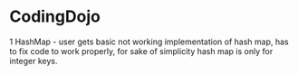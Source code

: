 # CodingDojo
1 HashMap - user gets basic not working implementation of hash map, has to fix code to work properly, for sake of simplicity hash map is only for integer keys.
